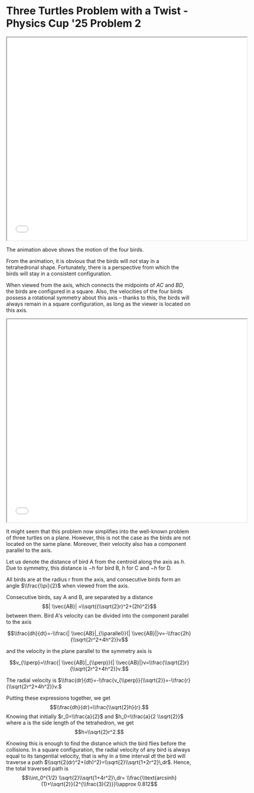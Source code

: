 # Three Turtles Problem with a Twist - Physics Cup '25 Problem 2

<iframe src="../Files/anim1.html" width="650" height="550"></iframe>

The animation above shows the motion of the four birds. 

From the animation, it is obvious that the birds will *not* stay in a tetrahedronal shape. Fortunately, there is a perspective from which the birds will stay in a consistent configuration.

When viewed from the axis, which connects the midpoints of $AC$ and $BD$, the birds are configured in a square. Also, the velocities of the four birds possess a rotational symmetry about this axis – thanks to this, the birds will always remain in a square configuration, as long as the viewer is located on this axis.

<iframe src="../Files/anim2.html" width="650" height="550"></iframe>

It might seem that this problem now simplifies into the well-known problem of three turtles on a plane. However, this is not the case as the birds are not located on the same plane. Moreover, their velocity also has a component parallel to the axis.

Let us denote the distance of bird A from the centroid along the axis as $h$. Due to symmetry, this distance is $-h$ for bird B, $h$ for C and $-h$ for D. 

All birds are at the radius r from the axis, and consecutive birds form an angle $\\frac{\\pi}{2}$ when viewed from the axis.

Consecutive birds, say A and B, are separated by a distance $$| \\vec{AB}| =\\sqrt{(\\sqrt{2}r)^2+(2h)^2}$$ between them. Bird A's velocity can be divided into the component parallel to the axis

$$\\frac{dh}{dt}=-\\frac{| \\vec{AB}|_{\\parallel}}{| \\vec{AB}|}v=-\\frac{2h}{\\sqrt{2r^2+4h^2}}v$$ 

and the velocity in the plane parallel to the symmetry axis is

$$v_{\\perp}=\\frac{| \\vec{AB}|_{\\perp}}{| \\vec{AB}|}v=\\frac{\\sqrt{2}r}{\\sqrt{2r^2+4h^2}}v.$$

The radial velocity is $\\frac{dr}{dt}=-\\frac{v_{\\perp}}{\\sqrt{2}}=-\\frac{r}{\\sqrt{2r^2+4h^2}}v.$

Putting these expressions together, we get $$\\frac{dh}{dr}=\\frac{\\sqrt{2}h}{r}.$$ 
Knowing that initially $r_0=\\frac{a}{2}$ and $h_0=\\frac{a}{2 \\sqrt{2}}$ where a is the side length of the tetrahedron, we get $$h=\\sqrt{2}r^2.$$

Knowing this is enough to find the distance which the bird flies before the collisions. In a square configuration, the radial velocity of any bird is always equal to its tangential velocity, that is why in a time interval $dt$ the bird will traverse a path $\\sqrt{2(dr)^2+(dh)^2}=\\sqrt{2}\\sqrt{1+2r^2}\,dr$. Hence, the total traversed path is $$\\int_0^{1/2} \\sqrt{2}\\sqrt{1+4r^2}\,dr= \\frac{\\text{arcsinh}(1)+\\sqrt{2}}{2^{\\frac{3}{2}}}\\approx 0.812$$
